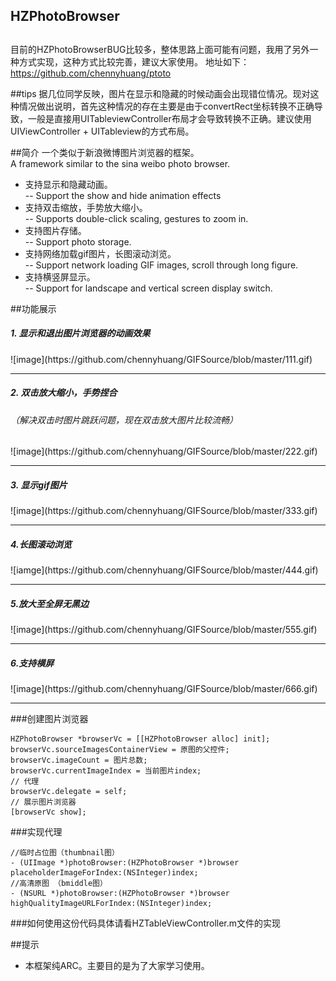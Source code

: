 ## HZPhotoBrowser
##
目前的HZPhotoBrowserBUG比较多，整体思路上面可能有问题，我用了另外一种方式实现，这种方式比较完善，建议大家使用。
地址如下：
  https://github.com/chennyhuang/ptoto

##tips
据几位同学反映，图片在显示和隐藏的时候动画会出现错位情况。现对这种情况做出说明，首先这种情况的存在主要是由于convertRect坐标转换不正确导致，一般是直接用UITableviewController布局才会导致转换不正确。建议使用UIViewController + UITableview的方式布局。

##简介
一个类似于新浪微博图片浏览器的框架。<br/>
A framework similar to the sina weibo photo browser.

* 支持显示和隐藏动画。<br/>
  -- Support the show and hide animation effects
* 支持双击缩放，手势放大缩小。<br/>
  -- Supports double-click scaling, gestures to zoom in.
* 支持图片存储。<br/>
  -- Support photo storage.
* 支持网络加载gif图片，长图滚动浏览。<br/>
  -- Support network loading GIF images, scroll through long figure.
* 支持横竖屏显示。<br/>
  -- Support for landscape and vertical screen display switch.

##功能展示
<h5>1. 显示和退出图片浏览器的动画效果</h5>
![image](https://github.com/chennyhuang/GIFSource/blob/master/111.gif)
<hr/>

<h5>2. 双击放大缩小，手势捏合</h5>
<h6>（解决双击时图片跳跃问题，现在双击放大图片比较流畅）</h6>
![image](https://github.com/chennyhuang/GIFSource/blob/master/222.gif)
<hr/>

<h5>3. 显示gif图片</h5>
![image](https://github.com/chennyhuang/GIFSource/blob/master/333.gif)
<hr/>

<h5>4.长图滚动浏览</h5>
![iamge](https://github.com/chennyhuang/GIFSource/blob/master/444.gif)
<hr/>

<h5>5.放大至全屏无黑边</h5>
![image](https://github.com/chennyhuang/GIFSource/blob/master/555.gif)
<hr/>

<h5>6.支持横屏</h5>
![image](https://github.com/chennyhuang/GIFSource/blob/master/666.gif)
<hr/>


###创建图片浏览器
```objc
HZPhotoBrowser *browserVc = [[HZPhotoBrowser alloc] init];
browserVc.sourceImagesContainerView = 原图的父控件;
browserVc.imageCount = 图片总数;
browserVc.currentImageIndex = 当前图片index;
// 代理
browserVc.delegate = self;
// 展示图片浏览器
[browserVc show];
```

###实现代理
```objc
//临时占位图（thumbnail图）
- (UIImage *)photoBrowser:(HZPhotoBrowser *)browser placeholderImageForIndex:(NSInteger)index;
//高清原图 （bmiddle图）
- (NSURL *)photoBrowser:(HZPhotoBrowser *)browser highQualityImageURLForIndex:(NSInteger)index;
```
###如何使用这份代码具体请看HZTableViewController.m文件的实现

##提示
* 本框架纯ARC。主要目的是为了大家学习使用。
